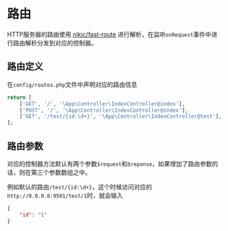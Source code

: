 # 路由

HTTP服务器的路由使用 [nikic/fast-route](https://github.com/nikic/FastRoute) 进行解析，在监听`onRequest`事件中进行路由解析分发到对应的控制器。

## 路由定义

在`config/routes.php`文件中声明对应的路由信息

```php
return [
    ['GET', '/', '\App\Controller\IndexController@index'],
    ['POST', '/', '\App\Controller\IndexController@index'],
    ['GET', '/test/{id:\d+}', '\App\Controller\IndexController@test'],
];
```

## 路由参数

对应的控制器方法默认有两个参数`$request`和`$reponse`，如果增加了路由参数的话，则在第三个参数数组之中。

例如默认的路由`/test/{id:\d+}`，这个时候访问对应的`http://0.0.0.0:9501/test/1`时，就会输入

```json
{
    "id": "1"
}
```